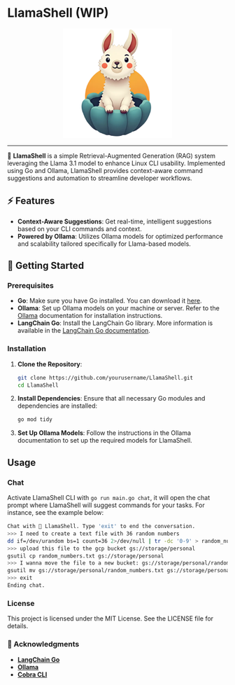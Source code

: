 
# LlamaShell (WIP)

<div align="center">
	<img width=250 src="assets/logo.png">
</div>

----

🦙 **LlamaShell** is a simple Retrieval-Augmented Generation (RAG) system leveraging the Llama 3.1 model to enhance Linux CLI usability. Implemented using Go and Ollama, LlamaShell provides context-aware command suggestions and automation to streamline developer workflows.

## ⚡ Features

-   **Context-Aware Suggestions**: Get real-time, intelligent suggestions based on your CLI commands and context.
-   **Powered by Ollama**: Utilizes Ollama models for optimized performance and scalability tailored specifically for Llama-based models.


## 🎉 Getting Started

### Prerequisites

-   **Go**: Make sure you have Go installed. You can download it [here](https://golang.org/dl/).
-   **Ollama**: Set up Ollama models on your machine or server. Refer to the [Ollama](https://ollama.com/) documentation for installation instructions.
-   **LangChain Go**: Install the LangChain Go library. More information is available in the [LangChain Go documentation](https://github.com/langchain-ai/langchain-go).

### Installation

1.  **Clone the Repository**:
    ```bash
    git clone https://github.com/yourusername/LlamaShell.git 
    cd LlamaShell
    ```
2. **Install Dependencies**: Ensure that all necessary Go modules and dependencies are installed:
	```bash
	go mod tidy
3.   **Set Up Ollama Models**: Follow the instructions in the Ollama documentation to set up the required models for LlamaShell.

## Usage

### Chat

Activate LlamaShell CLI with `go run main.go chat`, it will open the chat prompt where LlamaShell will suggest commands for your tasks. For instance, see the example below:

```bash
Chat with 🦙 LlamaShell. Type 'exit' to end the conversation.
>>> I need to create a text file with 36 random numbers
dd if=/dev/urandom bs=1 count=36 2>/dev/null | tr -dc '0-9' > random_numbers.txt
>>> upload this file to the gcp bucket gs://storage/personal
gsutil cp random_numbers.txt gs://storage/personal
>>> I wanna move the file to a new bucket: gs://storage/personal/random
gsutil mv gs://storage/personal/random_numbers.txt gs://storage/personal/random/
>>> exit
Ending chat.
```


### License

This project is licensed under the MIT License. See the LICENSE file for details.

### 🔗 Acknowledgments

-   [**LangChain Go**](https://github.com/tmc/langchaingo)
-   [**Ollama**](https://ollama.com/)
-   [**Cobra CLI**](https://github.com/spf13/cobra)